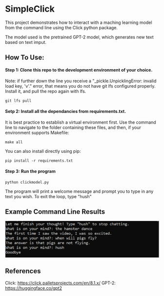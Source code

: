 # SimpleClick

This project demonstrates how to interact with a maching learning model from the command line using the Click python package.

The model used is the pretrained GPT-2 model, which generates new text based on text imput.

## How To Use:

#### Step 1: Clone this repo to the development environment of your choice. 

Note: if further down the line you receive a "_pickle.UnpicklingError: invalid load key, 'v'." error, that means you do not have git lfs configured properly. Install it, and pull the repo again with lfs.

```
git lfs pull
```

#### Setp 2: Install all the dependancies from requirements.txt.

It is best practice to establish a virtual environment first. Use the command line to navigate to the folder containing these files, and then, if your environment supports Makefile:

```
make all
```

You can also install directly using pip:

```
pip install -r requirements.txt
```

#### Step 3: Run the program 

```
python clickmodel.py
```

The program will print a welcome message and prompt you to type in any text you wish. To exit the loop, type "hush"

## Example Command Line Results

!["Example"](https://github.com/MRWilliamsGit/SimpleClick/blob/main/example_screenshot.png?raw=true)

## References

Click: https://click.palletsprojects.com/en/8.1.x/
GPT-2: https://huggingface.co/gpt2
